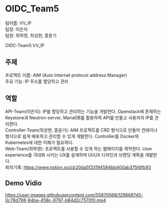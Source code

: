 # OIDC_Team5
팀이름: VV_IP  
팀장: 이은지  
팀원: 최락영, 최성현, 홍윤기  

OIDC-Team5.VV_IP

## 주제
프로젝트 이름: AIM (Auto Internet protocol address Manager)  
주요 기능: IP 주소를 할당하고 관리  

## 역할
API-Team(이은지): IP를 할당하고 관리하는 기능을 개발한다. Openstack에 존재하는 Keystone과 Neutron-server, MariaDB를 활용하여 API를 만들고 사용자의 IP를 관리한다.  
Controller-Team(최성현, 홍윤기): AIM 프로젝트를 CRD 형식으로 만들어 컨테이너 형식으로 쉽게 배포하고 관리할 수 있게 개발한다. Controller를 Docker와 Kubernetes에 대한 이해가 필요하다.  
Web-Team(최락영): 프로젝트를 사용할 수 있게 하는 웹페이지를 제작한다. User experience를 극대화 시키는 UX를 설계하며 UI/UX 디자인과 브랜딩 계획을 개발한다.  
회의기록: https://www.notion.so/cb20da5f33194584bb400ab375fdfb93

## Demo Vidio
https://user-images.githubusercontent.com/55870568/129668745-0c78d798-84ba-458c-9797-b84d2c7570f0.mp4
